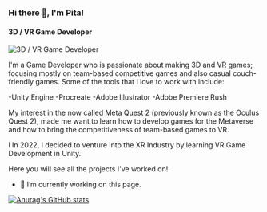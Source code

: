 ### Hi there 👋, I'm Pita!
#### 3D / VR Game Developer
![3D / VR Game Developer](https://arturssmirnovs.github.io/github-profile-readme-generator/images/banner.png)

I'm a Game Developer who is passionate about making 3D and VR games; focusing mostly on team-based competitive games and also casual couch-friendly games. Some of the tools that I love to work with include:

-Unity Engine
-Procreate
-Adobe Illustrator
-Adobe Premiere Rush

My interest in the now called Meta Quest 2 (previously known as the Oculus Quest 2), made me want to learn how to develop games for the Metaverse and how to bring the competitiveness of team-based games to VR.

 l In 2022, I decided to venture into the XR Industry by learning VR Game Development in Unity. 

Here you will see all the projects I've worked on!

- 🔭 I’m currently working on this page. 

[![Anurag's GitHub stats](https://github-readme-stats.vercel.app/api?username=itspitaman)](https://github.com/anuraghazra/github-readme-stats)
